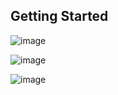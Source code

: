 ## ****Getting Started****

![image](https://github.com/AndreCoutinhom/IBM_Course_Git_Github_intro/assets/91290799/f4947c85-4a1c-4465-a69b-91d57fd5cd11)

![image](https://github.com/AndreCoutinhom/IBM_Course_Git_Github_intro/assets/91290799/4e0ff942-0efd-409a-904f-c0c65cb7a1b7)

![image](https://github.com/AndreCoutinhom/IBM_Course_Git_Github_intro/assets/91290799/026f0a41-872e-4126-a0ce-906ce7937ab8)

